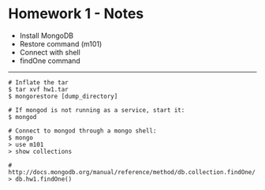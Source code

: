 # Homework 1 - Notes

- Install MongoDB
- Restore command (m101)
- Connect with shell
- findOne command

---

	# Inflate the tar
	$ tar xvf hw1.tar
	$ mongorestore [dump_directory]

	# If mongod is not running as a service, start it:
	$ mongod

	# Connect to mongod through a mongo shell:
	$ mongo
	> use m101
	> show collections
	
	# http://docs.mongodb.org/manual/reference/method/db.collection.findOne/
	> db.hw1.findOne()

